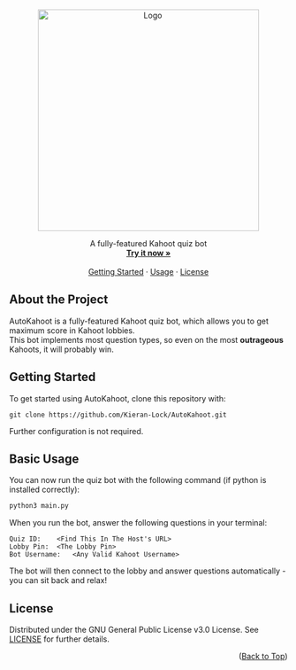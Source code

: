 <a id="readme-top"></a> 



<!-- PROJECT SUMMARY -->
<br />
<div align="center">
  <img src="https://1000logos.net/wp-content/uploads/2022/02/Kahoot-Logo.png" alt="Logo" width="400px">
  <br />
  <p align="center">
    A fully-featured Kahoot quiz bot
    <br />
    <a href="https://www.youtube.com/@theredditgod"><strong>Try it now »</strong></a>
    <br />
    <br />
    <a href="#about-the-project">Getting Started</a>
    ·
    <a href="#basic-usage">Usage</a>
    ·
    <a href="https://github.com/Kieran-Lock/AutoKahoot/blob/main/LICENSE">License</a>
  </p>
</div>



<!-- ABOUT THE PROJECT -->
## About the Project

AutoKahoot is a fully-featured Kahoot quiz bot, which allows you to get maximum score in Kahoot lobbies.  
This bot implements most question types, so even on the most **outrageous** Kahoots, it will probably win.



<!-- GETTING STARTED -->
## Getting Started

To get started using AutoKahoot, clone this repository with:
```
git clone https://github.com/Kieran-Lock/AutoKahoot.git
```

Further configuration is not required.



<!-- BASIC USAGE EXAMPLES -->
## Basic Usage

You can now run the quiz bot with the following command (if python is installed correctly):
```py
python3 main.py
```

When you run the bot, answer the following questions in your terminal:
```
Quiz ID:	<Find This In The Host's URL>
Lobby Pin:	<The Lobby Pin>
Bot Username:	<Any Valid Kahoot Username>
```

The bot will then connect to the lobby and answer questions automatically - you can sit back and relax!



<!-- LICENSE -->
## License

Distributed under the GNU General Public License v3.0 License. See [LICENSE](https://github.com/Kieran-Lock/AutoKahoot/blob/main/LICENSE) for further details.

<p align="right">(<a href="#readme-top">Back to Top</a>)</p>
